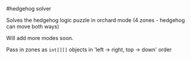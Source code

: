 #hedgehog solver

Solves the hedgehog logic puzzle in orchard mode (4 zones - hedgehog can move both ways)

Will add more modes soon.

Pass in zones as `int[][]` objects in 'left -> right, top -> down' order 

